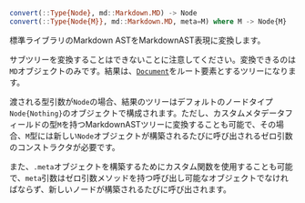 ```julia
convert(::Type{Node}, md::Markdown.MD) -> Node
convert(::Type{Node{M}}, md::Markdown.MD, meta=M) where M -> Node{M}
```

標準ライブラリのMarkdown ASTをMarkdownAST表現に変換します。

サブツリーを変換することはできないことに注意してください。変換できるのは`MD`オブジェクトのみです。結果は、[`Document`](@ref)をルート要素とするツリーになります。

渡される型引数が`Node`の場合、結果のツリーはデフォルトのノードタイプ`Node{Nothing}`のオブジェクトで構成されます。ただし、カスタムメタデータフィールドの型`M`を持つMarkdownASTツリーに変換することも可能で、その場合、`M`型には新しい`Node`オブジェクトが構築されるたびに呼び出されるゼロ引数のコンストラクタが必要です。

また、`.meta`オブジェクトを構築するためにカスタム関数を使用することも可能で、`meta`引数はゼロ引数メソッドを持つ呼び出し可能なオブジェクトでなければならず、新しいノードが構築されるたびに呼び出されます。

